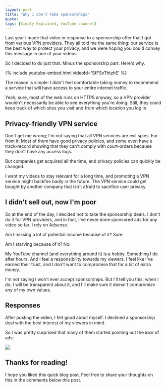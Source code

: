 ```yaml
---
layout: post
title: "Why I don't take sponsorships"
quote: 
tags: [Simply Explained, YouTube channel]
---
```


Last year I made that video in response to a sponsorship offer that I got from various VPN providers. They all told me the same thing: our service is the best way to protect your privacy, and we were hoping you could convey this message in one of your videos.

So I decided to do just that. Minus the sponsorship part. Here's why.

<!--more-->

{% include youtube-embed.html videoId='SfFSxThtzhE' %}

The reason is simple: I didn't feel comfortable taking money to recommend a service that will have access to your entire internet traffic. 

Yeah, sure, most of the web runs on HTTPS anyway, so a VPN provider wouldn't necessarily be able to see everything you're doing. Still, they could keep track of which sites you visit and from which location you log in.

## Privacy-friendly VPN service
Don't get me wrong; I'm not saying that all VPN services are evil spies. Far from it! Most of them have good privacy policies, and some even have a track-record showing that they can't comply with court-orders because they don't have any access logs.

But companies get acquired all the time, and privacy policies can quickly be changed.

I want my videos to stay relevant for a long time, and promoting a VPN service might backfire badly in the future. The VPN service could get bought by another company that isn't afraid to sacrifice user privacy.

## I didn't sell out, now I'm poor
So at the end of the day, I decided not to take the sponsorship deals. I don't do it for VPN providers, and in fact, I've never done sponsored ads for any video so far. I rely on Adsense.

Am I missing a lot of potential income because of it? Sure. 

Am I starving because of it? No. 

My YouTube channel (and everything around it) is a hobby. Something I do after hours. And I feel a responsibility towards my viewers. I feel like I've earned their trust, and I don't want to compromise that for a bit of extra money.

I'm not saying I won't ever accept sponsorships. But I'll tell you this: when I do, I will be transparent about it, and I'll make sure it doesn't compromise any of my own values.

## Responses
After posting the video, I felt good about myself. I declined a sponsorship deal with the best interest of my viewers in mind.

So I was pretty surprised that many of them started pointing out the *lack* of ads:

![](/uploads/2020-05-20-why-i-dont-take-sponsorships/comments.png)

## Thanks for reading!
I hope you liked this quick blog post. Feel free to share your thoughts on this in the comments below this post.